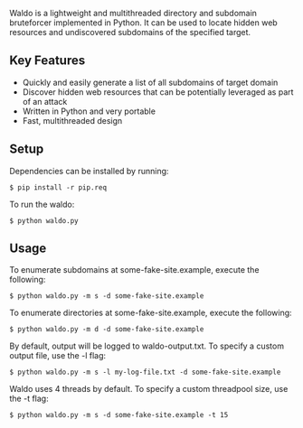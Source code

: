 Waldo is a lightweight and multithreaded directory and subdomain bruteforcer implemented in Python. It can be used to locate hidden web resources and undiscovered subdomains of the specified target.

Key Features
------------

- Quickly and easily generate a list of all subdomains of target domain
- Discover hidden web resources that can be potentially leveraged as part of an attack
- Written in Python and very portable
- Fast, multithreaded design

Setup
-----

Dependencies can be installed by running:

	$ pip install -r pip.req

To run the waldo:

	$ python waldo.py

Usage
-----

To enumerate subdomains at some-fake-site.example, execute the following:

	$ python waldo.py -m s -d some-fake-site.example

To enumerate directories at some-fake-site.example, execute the following:

	$ python waldo.py -m d -d some-fake-site.example

By default, output will be logged to waldo-output.txt. To specify a custom
output file, use the -l flag:

	$ python waldo.py -m s -l my-log-file.txt -d some-fake-site.example

Waldo uses 4 threads by default. To specify a custom threadpool size, use
the -t flag:

	$ python waldo.py -m s -d some-fake-site.example -t 15
